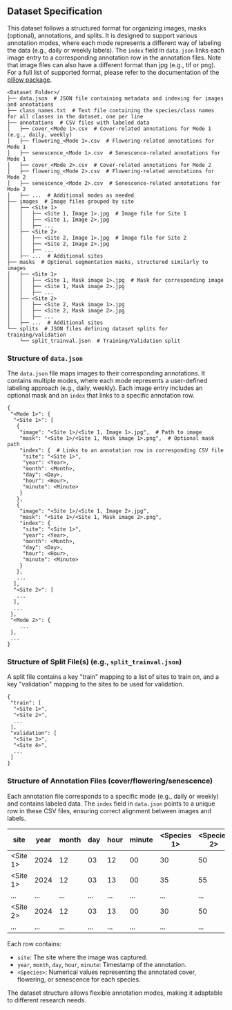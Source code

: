 ## Dataset Specification

This dataset follows a structured format for organizing images, masks (optional), annotations, and splits. It is designed to support various annotation modes, where each mode represents a different way of labeling the data (e.g., daily or weekly labels). The `index` field in `data.json` links each image entry to a corresponding annotation row in the annotation files. Note that image files can also have a different format than jpg (e.g., tif or png). For a full list of supported format, please refer to the documentation of the [pillow package](https://pillow.readthedocs.io/en/stable/handbook/image-file-formats.html).

```
<Dataset Folder>/
├── data.json  # JSON file containing metadata and indexing for images and annotations
├── class_names.txt  # Text file containing the species/class names for all classes in the dataset, one per line
├── annotations  # CSV files with labeled data
│   ├── cover_<Mode 1>.csv  # Cover-related annotations for Mode 1 (e.g., daily, weekly)
│   ├── flowering_<Mode 1>.csv  # Flowering-related annotations for Mode 1
│   ├── senescence_<Mode 1>.csv  # Senescence-related annotations for Mode 1
│   ├── cover_<Mode 2>.csv  # Cover-related annotations for Mode 2
│   ├── flowering_<Mode 2>.csv  # Flowering-related annotations for Mode 2
│   ├── senescence_<Mode 2>.csv  # Senescence-related annotations for Mode 2
│   ├── ...  # Additional modes as needed
├── images  # Image files grouped by site
│   ├── <Site 1>
│   │   ├── <Site 1, Image 1>.jpg  # Image file for Site 1
│   │   ├── <Site 1, Image 2>.jpg
│   │   ├── ...
│   ├── <Site 2>
│   │   ├── <Site 2, Image 1>.jpg  # Image file for Site 2
│   │   ├── <Site 2, Image 2>.jpg
│   │   ├── ...
│   ├── ...  # Additional sites
├── masks  # Optional segmentation masks, structured similarly to images
│   ├── <Site 1>
│   │   ├── <Site 1, Mask image 1>.jpg  # Mask for corresponding image
│   │   ├── <Site 1, Mask image 2>.jpg
│   │   ├── ...
│   ├── <Site 2>
│   │   ├── <Site 2, Mask image 1>.jpg
│   │   ├── <Site 2, Mask image 2>.jpg
│   │   ├── ...
│   ├── ...  # Additional sites
└── splits  # JSON files defining dataset splits for training/validation
    └── split_trainval.json  # Training/Validation split
```

### Structure of `data.json`

The `data.json` file maps images to their corresponding annotations. It contains multiple modes, where each mode represents a user-defined labeling approach (e.g., daily, weekly). Each image entry includes an optional mask and an `index` that links to a specific annotation row.

```
{
 "<Mode 1>": {
  "<Site 1>": [
   {
    "image": "<Site 1>/<Site 1, Image 1>.jpg",  # Path to image
    "mask": "<Site 1>/<Site 1, Mask image 1>.png",  # Optional mask path
    "index": {  # Links to an annotation row in corresponding CSV file
     "site": "<Site 1>",
     "year": <Year>,
     "month": <Month>,
     "day": <Day>,
     "hour": <Hour>,
     "minute": <Minute>
    }
   },
   {
    "image": "<Site 1>/<Site 1, Image 2>.jpg",
    "mask": "<Site 1>/<Site 1, Mask image 2>.png",
    "index": {
     "site": "<Site 1>",
     "year": <Year>,
     "month": <Month>,
     "day": <Day>,
     "hour": <Hour>,
     "minute": <Minute>
    }
   },
   ...
  ],
  "<Site 2>": [
   ...
  ],
  ...
 },
 "<Mode 2>": {
    ...
 },
 ...
}
```

### Structure of Split File(s) (e.g., `split_trainval.json`)

A split file contains a key "train" mapping to a list of sites to train on, and a key "validation" mapping to the sites to be used for validation.

```
{
 "train": [
  "<Site 1>",
  "<Site 2>",
  ...
 ],
 "validation": [
  "<Site 3>",
  "<Site 4>",
  ...
 ]
}
```

### Structure of Annotation Files (cover/flowering/senescence)

Each annotation file corresponds to a specific mode (e.g., daily or weekly) and contains labeled data. The `index` field in `data.json` points to a unique row in these CSV files, ensuring correct alignment between images and labels.

| site     | year  | month | day | hour | minute | <Species 1> | <Species 2> | ... |
| ---------|-------|-------|-----|------|--------|-------------|-------------|-----|
| <Site 1> | 2024  | 12    | 03  | 12   | 00     | 30          | 50          | ... |
| <Site 1> | 2024  | 12    | 03  | 13   | 00     | 35          | 55          | ... |
| ...      | ...   | ...   | ... | ...  | ...    | ...         | ...         | ... |
| <Site 2> | 2024  | 12    | 03  | 13   | 00     | 30          | 50          | ... |
| ...      | ...   | ...   | ... | ...  | ...    | ...         | ...         | ... |

Each row contains:
- `site`: The site where the image was captured.
- `year`, `month`, `day`, `hour`, `minute`: Timestamp of the annotation.
- `<Species>`: Numerical values representing the annotated cover, flowering, or senescence for each species.

The dataset structure allows flexible annotation modes, making it adaptable to different research needs.
